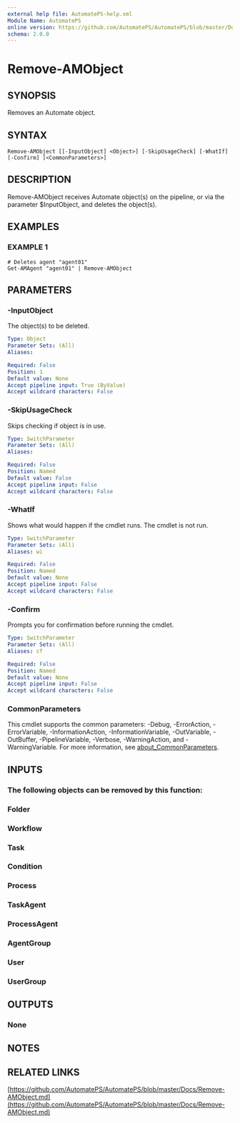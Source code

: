 ```yaml
---
external help file: AutomatePS-help.xml
Module Name: AutomatePS
online version: https://github.com/AutomatePS/AutomatePS/blob/master/Docs/Remove-AMObject.md
schema: 2.0.0
---
```


# Remove-AMObject

## SYNOPSIS
Removes an Automate object.

## SYNTAX

```
Remove-AMObject [[-InputObject] <Object>] [-SkipUsageCheck] [-WhatIf] [-Confirm] [<CommonParameters>]
```

## DESCRIPTION
Remove-AMObject receives Automate object(s) on the pipeline, or via the parameter $InputObject, and deletes the object(s).

## EXAMPLES

### EXAMPLE 1
```
# Deletes agent "agent01"
Get-AMAgent "agent01" | Remove-AMObject
```

## PARAMETERS

### -InputObject
The object(s) to be deleted.

```yaml
Type: Object
Parameter Sets: (All)
Aliases:

Required: False
Position: 1
Default value: None
Accept pipeline input: True (ByValue)
Accept wildcard characters: False
```

### -SkipUsageCheck
Skips checking if object is in use.

```yaml
Type: SwitchParameter
Parameter Sets: (All)
Aliases:

Required: False
Position: Named
Default value: False
Accept pipeline input: False
Accept wildcard characters: False
```

### -WhatIf
Shows what would happen if the cmdlet runs.
The cmdlet is not run.

```yaml
Type: SwitchParameter
Parameter Sets: (All)
Aliases: wi

Required: False
Position: Named
Default value: None
Accept pipeline input: False
Accept wildcard characters: False
```

### -Confirm
Prompts you for confirmation before running the cmdlet.

```yaml
Type: SwitchParameter
Parameter Sets: (All)
Aliases: cf

Required: False
Position: Named
Default value: None
Accept pipeline input: False
Accept wildcard characters: False
```

### CommonParameters
This cmdlet supports the common parameters: -Debug, -ErrorAction, -ErrorVariable, -InformationAction, -InformationVariable, -OutVariable, -OutBuffer, -PipelineVariable, -Verbose, -WarningAction, and -WarningVariable. For more information, see [about_CommonParameters](http://go.microsoft.com/fwlink/?LinkID=113216).

## INPUTS

### The following objects can be removed by this function:
### Folder
### Workflow
### Task
### Condition
### Process
### TaskAgent
### ProcessAgent
### AgentGroup
### User
### UserGroup
## OUTPUTS

### None
## NOTES

## RELATED LINKS

[https://github.com/AutomatePS/AutomatePS/blob/master/Docs/Remove-AMObject.md](https://github.com/AutomatePS/AutomatePS/blob/master/Docs/Remove-AMObject.md)

